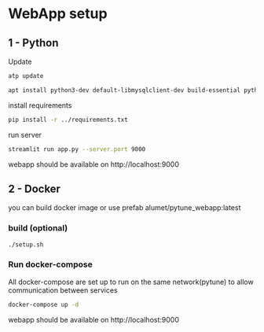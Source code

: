 # WebApp setup

## 1 - Python

Update
```bash
atp update

apt install python3-dev default-libmysqlclient-dev build-essential python3-pip
```

install requirements
```bash
pip install -r ../requirements.txt
```

run server
```bash
streamlit run app.py --server.port 9000
```

webapp should be available on http://localhost:9000


## 2 - Docker
you can build docker image or use prefab alumet/pytune_webapp:latest

### build (optional)
```bash
./setup.sh
```

### Run docker-compose
All docker-compose are set up to run on the same 
network(pytune) to allow communication between services 
```bash
docker-compose up -d
```

webapp should be available on http://localhost:9000